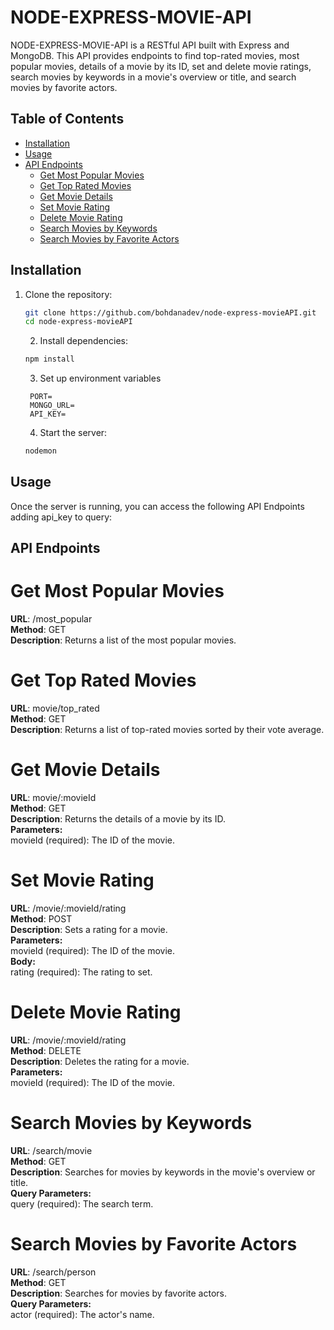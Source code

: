 # NODE-EXPRESS-MOVIE-API

NODE-EXPRESS-MOVIE-API is a RESTful API built with Express and MongoDB. This API provides endpoints to find top-rated movies, most popular movies, details of a movie by its ID, set and delete movie ratings, search movies by keywords in a movie's overview or title, and search movies by favorite actors.

## Table of Contents

- [Installation](#installation)
- [Usage](#usage)
- [API Endpoints](#api-endpoints)
  - [Get Most Popular Movies](#get-most-popular-movies)
  - [Get Top Rated Movies](#get-top-rated-movies)
  - [Get Movie Details](#get-movie-details)
  - [Set Movie Rating](#set-movie-rating)
  - [Delete Movie Rating](#delete-movie-rating)
  - [Search Movies by Keywords](#search-movies-by-keywords)
  - [Search Movies by Favorite Actors](#search-movies-by-favorite-actors)

## Installation

1. Clone the repository:
   ```bash
   git clone https://github.com/bohdanadev/node-express-movieAPI.git
   cd node-express-movieAPI
   ```
   2. Install dependencies:
   ```bash
   npm install
   ```
   3. Set up environment variables 
   ```.env
    PORT=
    MONGO_URL=
    API_KEY=
    ```

   4. Start the server:
   ```bash
   nodemon
   ```

## Usage
Once the server is running, you can access the following API Endpoints adding api_key to query:

## API Endpoints

# **Get Most Popular Movies**  
**URL**: /most_popular  
**Method**: GET  
**Description**: Returns a list of the most popular movies.  


# **Get Top Rated Movies**  
**URL**: movie/top_rated  
**Method**: GET  
**Description**: Returns a list of top-rated movies sorted by their vote average.  


# **Get Movie Details**  
**URL**: movie/:movieId  
**Method**: GET  
**Description**: Returns the details of a movie by its ID.  
**Parameters:**    
movieId (required): The ID of the movie.  


# **Set Movie Rating**  
**URL**: /movie/:movieId/rating  
**Method**: POST  
**Description**: Sets a rating for a movie.  
**Parameters:**  
movieId (required): The ID of the movie.  
**Body:**  
rating (required): The rating to set.  


# **Delete Movie Rating**  
**URL**: /movie/:movieId/rating  
**Method**: DELETE  
**Description**: Deletes the rating for a movie.  
**Parameters:**  
movieId (required): The ID of the movie.  


# **Search Movies by Keywords**  
**URL**: /search/movie  
**Method**: GET  
**Description**: Searches for movies by keywords in the movie's overview or title.  
**Query Parameters:**  
query (required): The search term.  


# **Search Movies by Favorite Actors**  
**URL**: /search/person  
**Method**: GET  
**Description**: Searches for movies by favorite actors.  
**Query Parameters:**  
actor (required): The actor's name.  
